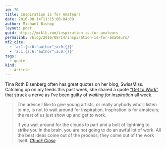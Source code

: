 ```yaml
---
id: 70
title: Inspiration is for Amateurs
date: 2016-08-14T11:15:00-04:00
author: Michael Bishop
layout: post
guid: https://miklb.com/inspiration-is-for-amateurs
permalink: /blog/2016/08/14/inspiration-is-for-amateurs/
mf2_cite:
  - 'a:1:{s:6:"author";a:0:{}}'
  - 'a:1:{s:6:"author";a:0:{}}'
tags:
  - quote
kind:
  - Article
---
```

<p>Tina Roth Eisenberg often has great quotes on her blog, SwissMiss. Catching up on my feeds this past week, she shared a quote <a href="http://www.swiss-miss.com/2016/07/get-to-work-2.html">“Get to Work”</a> that struck a nerve as I’ve been guilty of <em>waiting for inspiration</em> all week.</p>

<blockquote>
The advice I like to give young artists, or really anybody who’ll listen to me, is not to wait around for inspiration. Inspiration is for amateurs; the rest of us just show up and get to work.

If you wait around for the clouds to part and a bolt of lightning to strike you in the brain, you are not going to do an awful lot of work. All the best ideas come out of the process; they come out of the work itself.
<cite><a href="http://www.swiss-miss.com/2016/07/get-to-work-2.html">Chuck Close</a></cite>
</blockquote>